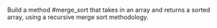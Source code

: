 Build a method #merge_sort that takes in an array and returns a sorted array, using a recursive merge sort methodology.